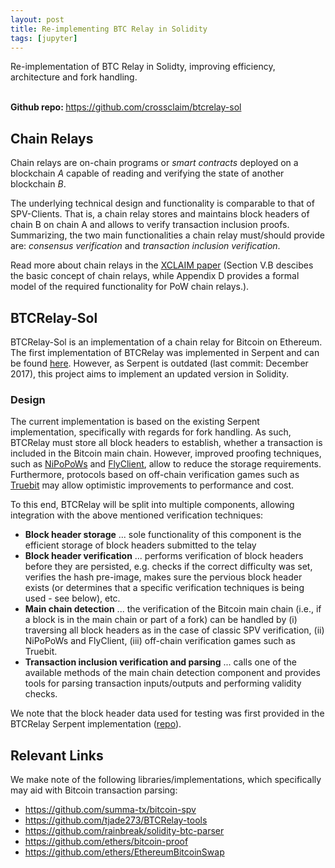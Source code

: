 ```yaml
---
layout: post
title: Re-implementing BTC Relay in Solidity
tags: [jupyter]
---
```

Re-implementation of BTC Relay in Solidty, improving efficiency, architecture and fork handling.  

<br>
<strong>Github repo: </strong><a href="https://github.com/crossclaim/btcrelay-sol" target="__blank">https://github.com/crossclaim/btcrelay-sol</a>


## Chain Relays
Chain relays are on-chain programs or <i>smart contracts</i> deployed on a blockchain <i>A</i> capable of reading and verifying the state of another blockchain <i>B</i>. 

The underlying technical design and functionality is comparable to that of SPV-Clients. That is, a chain relay stores and maintains block headers of chain B on chain A and allows to verify transaction inclusion proofs. Summarizing, the two main functionalities a chain relay must/should provide are: <i>consensus verification</i> and <i>transaction inclusion verification</i>.

Read more about chain relays in the <a href="https://eprint.iacr.org/2018/643.pdf">XCLAIM paper</a> (Section V.B descibes the basic concept of chain relays, while Appendix D provides a formal model of the required functionality for PoW chain relays.).  

## BTCRelay-Sol
BTCRelay-Sol is an implementation of a chain relay for Bitcoin on Ethereum. The first implementation of BTCRelay was implemented in Serpent and can be found <a href="https://github.com/ethereum/btcrelay">here</a>. 
However, as Serpent is outdated (last commit: December 2017), this project aims to implement an updated version in Solidity. 

### Design
The current implementation is based on the existing Serpent implementation, specifically with regards for fork handling. 
As such, BTCRelay must store all block headers to establish, whether a transaction is included in the Bitcoin main chain.
However, improved proofing techniques, such as <a href="https://nipopows.com/">NiPoPoWs</a> and <a href="https://scalingbitcoin.org/stanford2017/Day1/flyclientscalingbitcoin.pptx.pdf">FlyClient</a>, allow to reduce the storage requirements. Furthermore, protocols based on off-chain verification games such as <a href="https://truebit.io/">Truebit</a> may allow optimistic improvements to performance and cost. 

To this end, BTCRelay will be split into multiple components, allowing integration with the above mentioned verification techniques:
+ **Block header storage** ... sole functionality of this component is the efficient storage of block headers submitted to the telay
+ **Block header verification** ... performs verification of block headers before they are persisted, e.g. checks if the correct difficulty was set, verifies the hash pre-image, makes sure the pervious block header exists (or determines that a specific verification techniques is being used - see below), etc. 
+ **Main chain detection** ... the verification of the Bitcoin main chain (i.e., if a block is in the main chain or part of a fork) can be handled by (i) traversing all block headers as in the case of classic SPV verification, (ii) NiPoPoWs and FlyClient, (iii) off-chain verification games such as Truebit. 
+ **Transaction inclusion verification and parsing** ... calls one of the available methods of the main chain detection component and provides tools for parsing transaction inputs/outputs and performing validity checks. 


We note that the block header data used for testing was first provided in the BTCRelay Serpent implementation (<a href="https://github.com/ethereum/btcrelay">repo</a>).  

## Relevant Links
We make note of the following libraries/implementations, which specifically may aid with Bitcoin transaction parsing:
+ https://github.com/summa-tx/bitcoin-spv
+ https://github.com/tjade273/BTCRelay-tools
+ https://github.com/rainbreak/solidity-btc-parser
+ https://github.com/ethers/bitcoin-proof
+ https://github.com/ethers/EthereumBitcoinSwap 
